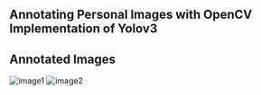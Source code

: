 ## Annotating Personal Images with OpenCV Implementation of Yolov3

## Annotated Images

![image1]()
![image2]()
